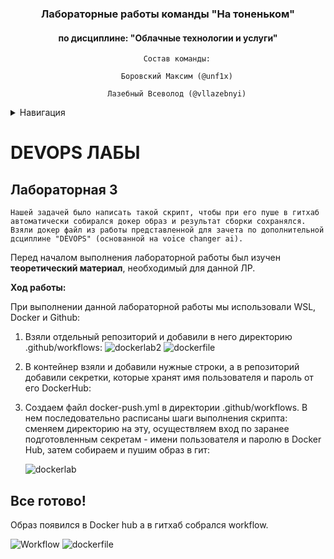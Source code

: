 <a name="Вернуться в начало"></a>

<div align="center">

  <h3>Лабораторные работы команды "На тоненьком"</h3>
  <h4>по дисциплине: "Облачные технологии и услуги"</h4>

<div align="center">
  
```
    Состав команды:
  
    Боровский Максим (@unf1x)
    
    Лазебный Всеволод (@vllazebnyi)
```

<div align="left">


<details>
  <summary> Навигация </summary>
  <ol>
    <li>
      <a href="#DEVOPS ЛАБЫ">DEVOPS ЛАБЫ</a>
      <ul>
        <li><a href="#Лабораторная 3">Лабораторная 1</a></li>
      </ul>
    </li>
  </ol>
</details>


<a name="DEVOPS ЛАБЫ"></a>
# DEVOPS ЛАБЫ

<a name="Лабораторная 3"></a>
## Лабораторная 3

```
Нашей задачей было написать такой скрипт, чтобы при его пуше в гитхаб автоматически собирался докер образ и результат сборки сохранялся. Взяли докер файл из работы представленной для зачета по дополнительной дсциплине "DEVOPS" (основанной на voice changer ai).
```

Перед началом выполнения лабораторной работы был изучен **теоретический материал**, необходимый для данной ЛР. 

**Ход работы:**

При выполнении данной лабораторной работы мы использовали WSL, Docker и Github:

1. Взяли отдельный репозиторий и добавили в него директорию .github/workflows:
    ![dockerlab2](https://github.com/VsevolodLazebnyi/cloud-ict-2023/blob/main/add/docklab2.png?raw=true)
   ![dockerfile](https://github.com/VsevolodLazebnyi/cloud-ict-2023/blob/main/add/dockerfile.png?raw=true)

2. В контейнер взяли и добавили нужные строки, а в репозиторий добавили секретки, которые хранят имя пользователя и пароль от его DockerHub:
    
3. Создаем файл docker-push.yml в директории .github/workflows. В нем последовательно расписаны шаги выполнения скрипта: сменяем директорию на эту, осуществляем вход по заранее подготовленным секретам - имени пользователя и паролю в Docker Hub, затем собираем и пушим образ в гит:

   ![dockerlab](https://github.com/VsevolodLazebnyi/cloud-ict-2023/blob/main/add/docklab.png?raw=true)

## Все готово! 
Образ появился в Docker hub а в гитхаб собрался workflow.
  
  ![Workflow](https://github.com/VsevolodLazebnyi/cloud-ict-2023/blob/main/add/Workflow.png?raw=true)
  ![dockerfile](https://github.com/VsevolodLazebnyi/cloud-ict-2023/blob/main/add/dockerhub.png?raw=true)
